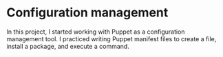 # Configuration management
In this project, I started working with Puppet as a configuration management tool. I practiced writing Puppet manifest files to create a file, install a package, and execute a command.
